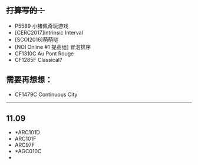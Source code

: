 ## ~~打算写的：~~

- P5589 小猪佩奇玩游戏
- [CERC2017]Intrinsic Interval
- [SCOI2016]萌萌哒
- [NOI Online #1 提高组] 冒泡排序
- CF1310C Au Pont Rouge
- CF1285F Classical?

## 需要再想想：

- CF1479C Continuous City

----

## 11.09

- *ARC101D
- ARC101F 
- ARC97F 
- *AGC010C
- 


